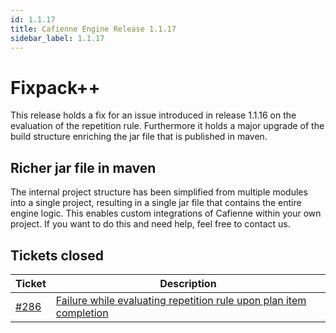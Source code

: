 ```yaml
---
id: 1.1.17
title: Cafienne Engine Release 1.1.17
sidebar_label: 1.1.17
---
```


# Fixpack++

This release holds a fix for an issue introduced in release 1.1.16 on the evaluation of the repetition rule.
Furthermore it holds a major upgrade of the build structure enriching the jar file that is published in maven.

## Richer jar file in maven
The internal project structure has been simplified from multiple modules into a single project, resulting in a single jar file that contains the entire engine logic.
This enables custom integrations of Cafienne within your own project. If you want to do this and need help, feel free to contact us.

## Tickets closed

| Ticket   | Description |
|----------|-------------|
| [#286](https://github.com/casefabric/cafienne-engine/issues/286) | [Failure while evaluating repetition rule upon plan item completion](https://github.com/casefabric/cafienne-engine/issues/286)
